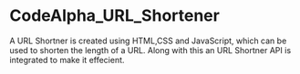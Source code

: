 # CodeAlpha_URL_Shortener
A URL Shortner is created using HTML,CSS and JavaScript, which can be used to shorten the length of a URL.
Along with this an URL Shortner API is integrated to make it effecient.
